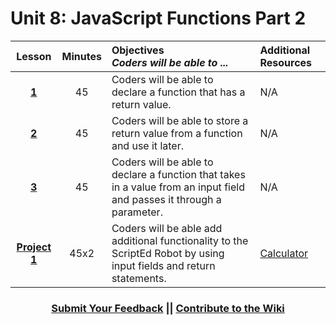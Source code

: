 # Unit 8: JavaScript Functions Part 2




|Lesson|Minutes|Objectives <br> *Coders will be able to ...*|Additional Resources|
|:-------:|:-------:|:-------|:-------|
|[**1**]()|45| Coders will be able to declare a function that has a return value.|N/A|
|[**2**]()|45|Coders will be able to store a return value from a function and use it later.|N/A|
|[**3**]()|45| Coders will be able to declare a function that takes in a value from an input field and passes it through a parameter.|N/A|
|[**Project 1**]()|45x2|Coders will be able add additional functionality to the ScriptEd Robot by using input fields and return statements.|[Calculator](https://github.com/ScriptEdcurriculum/curriculum2016/tree/master/year1/units/unit10/projects/project2)|



<h3 align="center"><a href="https://docs.google.com/forms/d/e/1FAIpQLSfx0wkLyw_jSOhWR2yY8GTR8TV2NXYZc40us7aPHnl9bO6WAQ/viewform">Submit Your Feedback</a> || <a href="https://github.com/ScriptEdcurriculum/curriculum17-18/wiki/1.-Foundations#unit-8-javascript-functions-2">Contribute to the Wiki</a></h3> 
